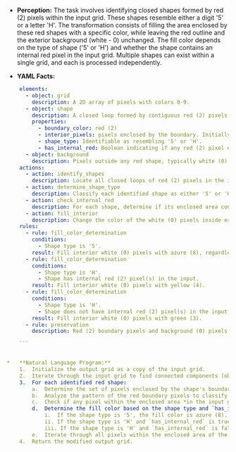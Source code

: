 *   **Perception:** The task involves identifying closed shapes formed by red (2) pixels within the input grid. These shapes resemble either a digit '5' or a letter 'H'. The transformation consists of filling the area enclosed by these red shapes with a specific color, while leaving the red outline and the exterior background (white - 0) unchanged. The fill color depends on the type of shape ('5' or 'H') and whether the shape contains an internal red pixel in the input grid. Multiple shapes can exist within a single grid, and each is processed independently.

*   **YAML Facts:**
    
```yaml
    elements:
      - object: grid
        description: A 2D array of pixels with colors 0-9.
      - object: shape
        description: A closed loop formed by contiguous red (2) pixels.
        properties:
          - boundary_color: red (2)
          - interior_pixels: pixels enclosed by the boundary. Initially white (0), but may contain isolated red (2) pixels.
          - shape_type: Identifiable as resembling '5' or 'H'.
          - has_internal_red: Boolean indicating if any red (2) pixel exists within the enclosed area in the input.
      - object: background
        description: Pixels outside any red shape, typically white (0). Remains unchanged.
    actions:
      - action: identify_shapes
        description: Locate all closed loops of red (2) pixels in the input grid.
      - action: determine_shape_type
        description: Classify each identified shape as either '5' or 'H'.
      - action: check_internal_red
        description: For each shape, determine if its enclosed area contains any red (2) pixels in the input.
      - action: fill_interior
        description: Change the color of the white (0) pixels inside each shape based on specific rules.
    rules:
      - rule: fill_color_determination
        conditions:
          - Shape type is '5'.
        result: Fill interior white (0) pixels with azure (8), regardless of internal red pixels.
      - rule: fill_color_determination
        conditions:
          - Shape type is 'H'.
          - Shape has internal red (2) pixel(s) in the input.
        result: Fill interior white (0) pixels with yellow (4).
      - rule: fill_color_determination
        conditions:
          - Shape type is 'H'.
          - Shape does not have internal red (2) pixel(s) in the input.
        result: Fill interior white (0) pixels with green (3).
      - rule: preservation
        description: Red (2) boundary pixels and background (0) pixels remain unchanged in the output. Any internal red (2) pixels within a shape also remain unchanged. Only interior white (0) pixels are modified.

    ```


*   **Natural Language Program:**
    1.  Initialize the output grid as a copy of the input grid.
    2.  Iterate through the input grid to find connected components (objects) made of red (2) pixels that form closed loops (shapes).
    3.  For each identified red shape:
        a.  Determine the set of pixels enclosed by the shape's boundary.
        b.  Analyze the pattern of the red boundary pixels to classify the shape type as either '5' or 'H'.
        c.  Check if any pixel within the enclosed area *in the input grid* is red (2). Note this as `has_internal_red`.
        d.  Determine the fill color based on the shape type and `has_internal_red`:
            i.  If the shape type is '5', the fill color is azure (8).
            ii. If the shape type is 'H' and `has_internal_red` is true, the fill color is yellow (4).
            iii. If the shape type is 'H' and `has_internal_red` is false, the fill color is green (3).
        e.  Iterate through all pixels within the enclosed area of the current shape *in the output grid*. If a pixel's color is white (0), change it to the determined fill color. Leave existing red (2) pixels within the interior unchanged.
    4.  Return the modified output grid.